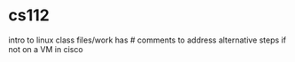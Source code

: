 # cs112
 intro to linux class files/work
 has # comments to address alternative steps if not on a VM in cisco

